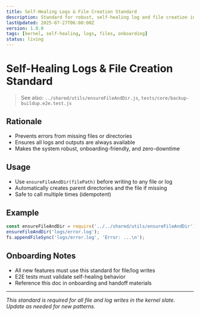 ```yaml
---
title: Self-Healing Logs & File Creation Standard
description: Standard for robust, self-healing log and file creation in the CLARITY_ENGINE kernel slate. Ensures no process fails due to missing files or directories.
lastUpdated: 2025-07-27T06:00:00Z
version: 1.0.0
tags: [kernel, self-healing, logs, files, onboarding]
status: living
---
```


# Self-Healing Logs & File Creation Standard

> See also: `../shared/utils/ensureFileAndDir.js`, `tests/core/backup-buildup.e2e.test.js`

## Rationale
- Prevents errors from missing files or directories
- Ensures all logs and outputs are always available
- Makes the system robust, onboarding-friendly, and zero-downtime

## Usage
- Use `ensureFileAndDir(filePath)` before writing to any file or log
- Automatically creates parent directories and the file if missing
- Safe to call multiple times (idempotent)

## Example
```js
const ensureFileAndDir = require('../../shared/utils/ensureFileAndDir');
ensureFileAndDir('logs/error.log');
fs.appendFileSync('logs/error.log', 'Error: ...\n');
```

## Onboarding Notes
- All new features must use this standard for file/log writes
- E2E tests must validate self-healing behavior
- Reference this doc in onboarding and handoff materials

---

*This standard is required for all file and log writes in the kernel slate. Update as needed for new patterns.* 